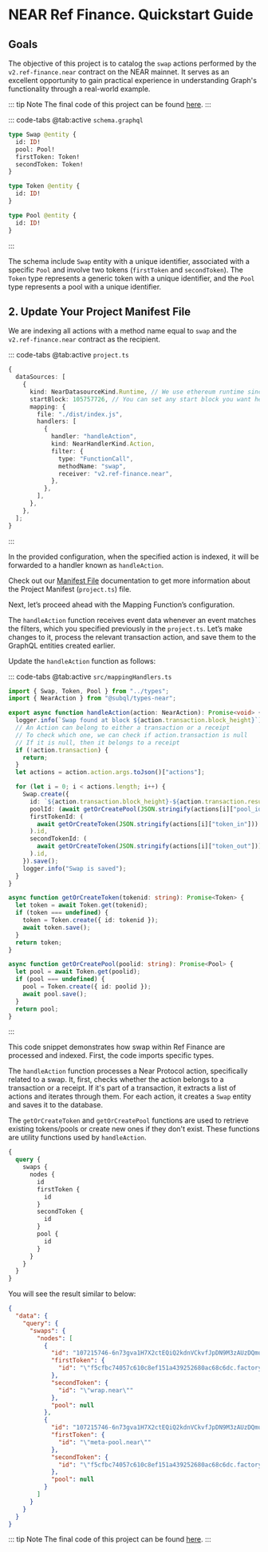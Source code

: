 # NEAR Ref Finance. Quickstart Guide

## Goals

The objective of this project is to catalog the `swap` actions performed by the `v2.ref-finance.near` contract on the NEAR mainnet. It serves as an excellent opportunity to gain practical experience in understanding Graph's functionality through a real-world example.

<!-- @include: ../snippets/quickstart-reference.md -->

<!-- @include: ../snippets/near-quickstart-reference.md -->

::: tip Note
The final code of this project can be found [here](https://github.com/subquery/near-subql-starter/tree/main/Near/near-ref-finance).
:::

<!-- @include: ../snippets/schema-intro.md -->

::: code-tabs
@tab:active `schema.graphql`

```graphql
type Swap @entity {
  id: ID!
  pool: Pool!
  firstToken: Token!
  secondToken: Token!
}

type Token @entity {
  id: ID!
}

type Pool @entity {
  id: ID!
}
```

:::

The schema include `Swap` entity with a unique identifier, associated with a specific `Pool` and involve two tokens (`firstToken` and `secondToken`). The `Token` type represents a generic token with a unique identifier, and the `Pool` type represents a pool with a unique identifier.

<!-- @include: ../snippets/note-on-entity-relationships.md -->

<!-- @include: ../snippets/near-codegen.md -->

## 2. Update Your Project Manifest File

<!-- @include: ../snippets/manifest-near-intro.md -->

We are indexing all actions with a method name equal to `swap` and the `v2.ref-finance.near` contract as the recipient.

::: code-tabs
@tab:active `project.ts`

```ts
{
  dataSources: [
    {
      kind: NearDatasourceKind.Runtime, // We use ethereum runtime since NEAR Aurora is a layer-2 that is compatible
      startBlock: 105757726, // You can set any start block you want here. This block was when the sweat_welcome.near address was created
      mapping: {
        file: "./dist/index.js",
        handlers: [
          {
            handler: "handleAction",
            kind: NearHandlerKind.Action,
            filter: {
              type: "FunctionCall",
              methodName: "swap",
              receiver: "v2.ref-finance.near",
            },
          },
        ],
      },
    },
  ];
}
```

:::

In the provided configuration, when the specified action is indexed, it will be forwarded to a handler known as `handleAction`.

Check out our [Manifest File](../../build/manifest/near.md) documentation to get more information about the Project Manifest (`project.ts`) file.

Next, let’s proceed ahead with the Mapping Function’s configuration.

<!-- @include: ../snippets/mapping-near-intro.md -->

The `handleAction` function receives event data whenever an event matches the filters, which you specified previously in the `project.ts`. Let’s make changes to it, process the relevant transaction action, and save them to the GraphQL entities created earlier.

Update the `handleAction` function as follows:

::: code-tabs
@tab:active `src/mappingHandlers.ts`

```ts
import { Swap, Token, Pool } from "../types";
import { NearAction } from "@subql/types-near";

export async function handleAction(action: NearAction): Promise<void> {
  logger.info(`Swap found at block ${action.transaction.block_height}`);
  // An Action can belong to either a transaction or a receipt
  // To check which one, we can check if action.transaction is null
  // If it is null, then it belongs to a receipt
  if (!action.transaction) {
    return;
  }
  let actions = action.action.args.toJson()["actions"];

  for (let i = 0; i < actions.length; i++) {
    Swap.create({
      id: `${action.transaction.block_height}-${action.transaction.result.id}-${action.id}-${i}`,
      poolId: (await getOrCreatePool(JSON.stringify(actions[i]["pool_id"]))).id,
      firstTokenId: (
        await getOrCreateToken(JSON.stringify(actions[i]["token_in"]))
      ).id,
      secondTokenId: (
        await getOrCreateToken(JSON.stringify(actions[i]["token_out"]))
      ).id,
    }).save();
    logger.info("Swap is saved");
  }
}

async function getOrCreateToken(tokenid: string): Promise<Token> {
  let token = await Token.get(tokenid);
  if (token === undefined) {
    token = Token.create({ id: tokenid });
    await token.save();
  }
  return token;
}

async function getOrCreatePool(poolid: string): Promise<Pool> {
  let pool = await Token.get(poolid);
  if (pool === undefined) {
    pool = Token.create({ id: poolid });
    await pool.save();
  }
  return pool;
}
```

:::

This code snippet demonstrates how swap within Ref Finance are processed and indexed. First, the code imports specific types.

The `handleAction` function processes a Near Protocol action, specifically related to a swap. It, first, checks whether the action belongs to a transaction or a receipt. If it's part of a transaction, it extracts a list of actions and iterates through them. For each action, it creates a `Swap` entity and saves it to the database.

The `getOrCreateToken` and `getOrCreatePool` functions are used to retrieve existing tokens/pools or create new ones if they don't exist. These functions are utility functions used by `handleAction`.

<!-- @include: ../snippets/build.md -->

<!-- @include: ../snippets/run-locally.md -->

<!-- @include: ../snippets/query-intro.md -->

```graphql
{
  query {
    swaps {
      nodes {
        id
        firstToken {
          id
        }
        secondToken {
          id
        }
        pool {
          id
        }
      }
    }
  }
}
```

You will see the result similar to below:

```json
{
  "data": {
    "query": {
      "swaps": {
        "nodes": [
          {
            "id": "107215746-6n73gva1H7X2ctEQiQ2kdnVCkvfJpDN9M3zAUzDQmugL-0-2",
            "firstToken": {
              "id": "\"f5cfbc74057c610c8ef151a439252680ac68c6dc.factory.bridge.near\""
            },
            "secondToken": {
              "id": "\"wrap.near\""
            },
            "pool": null
          },
          {
            "id": "107215746-6n73gva1H7X2ctEQiQ2kdnVCkvfJpDN9M3zAUzDQmugL-0-1",
            "firstToken": {
              "id": "\"meta-pool.near\""
            },
            "secondToken": {
              "id": "\"f5cfbc74057c610c8ef151a439252680ac68c6dc.factory.bridge.near\""
            },
            "pool": null
          }
        ]
      }
    }
  }
}
```

::: tip Note
The final code of this project can be found [here](https://github.com/subquery/near-subql-starter/tree/main/Near/near-ref-finance).
:::

<!-- @include: ../snippets/whats-next.md -->
